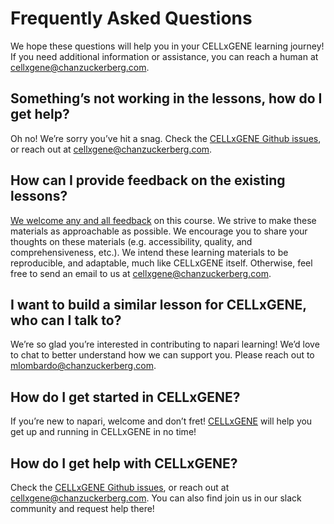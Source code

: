 # Frequently Asked Questions

We hope these questions will help you in your CELLxGENE learning journey! If you need additional information or assistance, you can reach a human at [cellxgene@chanzuckerberg.com](cellxgene@chanzuckerberg.com).

## Something’s not working in the lessons, how do I get help?
Oh no! We’re sorry you’ve hit a snag. Check the [CELLxGENE Github issues](https://github.com/chanzuckerberg/cellxgene/issues), or reach out at [cellxgene@chanzuckerberg.com](cellxgene@chanzuckerberg.com).
 
## How can I provide feedback on the existing lessons?
[We welcome any and all feedback](https://github.com/MaximilianLombardo/cxg-deep-dive-workshop/issues) on this course. We strive to make these materials as approachable as possible. We encourage you to share your thoughts on these materials (e.g. accessibility, quality, and comprehensiveness, etc.). We intend these learning materials to be reproducible, and adaptable, much like CELLxGENE itself. Otherwise, feel free to send an email to us at [cellxgene@chanzuckerberg.com](cellxgene@chanzuckerberg.com).
 
## I want to build a similar lesson for CELLxGENE, who can I talk to?
We’re so glad you’re interested in contributing to napari learning! We’d love to chat to better understand how we can support you. Please reach out to [mlombardo@chanzuckerberg.com](mlombardo@chanzuckerberg.com).
 
## How do I get started in CELLxGENE?
If you’re new to napari, welcome and don’t fret! [CELLxGENE](https://cellxgene.cziscience.com/docs/01__CellxGene) will help you get up and running in CELLxGENE in no time!
 
## How do I get help with CELLxGENE?  
  
Check the [CELLxGENE Github issues](https://github.com/chanzuckerberg/cellxgene/issues), or reach out at [cellxgene@chanzuckerberg.com](cellxgene@chanzuckerberg.com). You can also find join us in our slack community and request help there!
